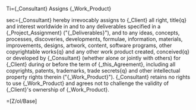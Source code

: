 Ti={_Consultant} Assigns {_Work_Product}

sec={_Consultant} hereby irrevocably assigns to {_Client} all right, title{q} and interest worldwide in and to any deliverables specified in a {_Project_Assignment} ("{_Deliverables}"), and to any ideas, concepts, processes, discoveries, developments, formulae, information, materials, improvements, designs, artwork, content, software programs, other copyrightable works{q} and any other work product created, conceived{q} or developed by {_Consultant} (whether alone or jointly with others) for {_Client} during or before the term of {_this_Agreement}, including all copyrights, patents, trademarks, trade secrets{q} and other intellectual property rights therein ("{_Work_Product}").  {_Consultant} retains no rights to use {_Work_Product} and agrees not to challenge the validity of {_Client}'s ownership of {_Work_Product}.

=[Z/ol/Base]
